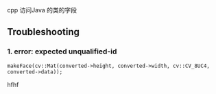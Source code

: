 cpp 访问Java 的类的字段

## Troubleshooting
### 1. error: expected unqualified-id
    makeFace(cv::Mat(converted->height, converted->width, cv::CV_8UC4, converted->data));
hfhf
